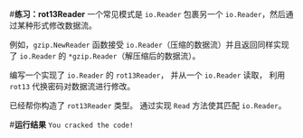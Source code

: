 #**练习：rot13Reader**
一个常见模式是 `io.Reader` 包裹另一个 `io.Reader`，然后通过某种形式修改数据流。

例如，`gzip.NewReader` 函数接受 `io.Reader`（压缩的数据流）并且返回同样实现了 `io.Reader` 的 `*gzip.Reader`（解压缩后的数据流）。

编写一个实现了 `io.Reader` 的 `rot13Reader`， 并从一个 `io.Reader` 读取， 利用 `rot13` 代换密码对数据流进行修改。

已经帮你构造了 `rot13Reader` 类型。 通过实现 `Read` 方法使其匹配 `io.Reader`。

#**运行结果**
`You cracked the code!`
